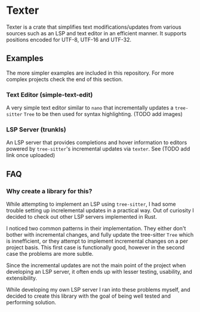 # Texter
Texter is a crate that simplifies text modifications/updates from various sources such as an LSP and text editor in an efficient manner. It supports positions encoded for UTF-8, UTF-16 and UTF-32.

## Examples
The more simpler examples are included in this repository. For more complex projects check the end of this section.

### Text Editor (simple-text-edit)
A very simple text editor similar to `nano` that incrementally updates a `tree-sitter` `Tree` to be then used for syntax highlighting.
(TODO add images)

### LSP Server (trunkls)
An LSP server that provides completions and hover information to editors powered by `tree-sitter`'s incremental updates via `texter`.
See (TODO add link once uploaded)

## FAQ
### Why create a library for this?
While attempting to implement an LSP using `tree-sitter`, I had some trouble setting up increlemental updates in a practical way. Out of curiosity I decided to check out other LSP servers implemented in Rust.

I noticed two common patterns in their implementation. They either don't bother with incremental changes, and fully update the tree-sitter `Tree` which is innefficient, or they attempt to implement incremental changes on a per project basis. This first case is functionally good, however in the second case the problems are more subtle.

Since the incremental updates are not the main point of the project when developing an LSP server, it often ends up with lesser testing, usability, and extensibility.

While developing my own LSP server I ran into these problems myself, and decided to create this library with the goal of being well tested and performing solution.
